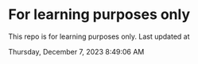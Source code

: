 # For learning purposes only
This repo is for learning purposes only.
Last updated at

Thursday, December 7, 2023 8:49:06 AM


